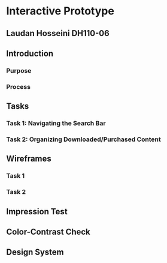 # Interactive Prototype 
## Laudan Hosseini DH110-06

## Introduction 
### Purpose 
### Process 

## Tasks 
### Task 1: Navigating the Search Bar 

### Task 2: Organizing Downloaded/Purchased Content 

## Wireframes
### Task 1

### Task 2

## Impression Test 

## Color-Contrast Check 

## Design System 
